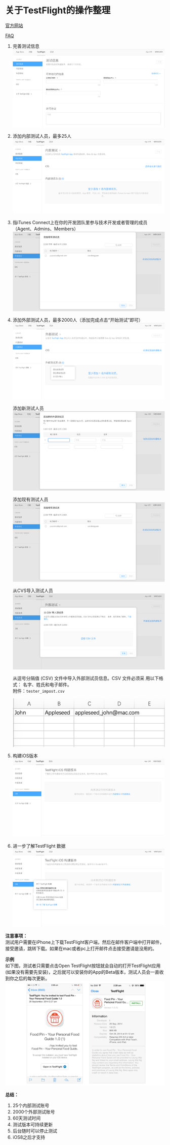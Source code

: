 # 关于TestFlight的操作整理

[官方网站](https://developer.apple.com/testflight/)

[FAQ](https://itunespartner.apple.com/en/apps/faq/TestFlight%20Beta%20Testing_Overview)

1. 完善测试信息
   ![avatar](./img/完善测试信息.png)
   
2. 添加内部测试人员，最多25人
	![avatar](./img/添加内部测试人员.png)
	
3. 指iTunes Connect上在你的开发团队里参与技术开发或者管理的成员（Agent、Admins、Members）
	![avatar](./img/管理成员.png)
	
4. 添加外部测试人员，最多2000人（添加完成点击“开始测试”即可）
	![avatar](./img/外部测试人员.png)
	
	添加新测试人员
	![avatar](./img/添加新测试人员.png)
	
	添加现有测试人员
	![avatar](./img/添加现有测试人员.png)
	
	从CVS导入测试人员
	![avatar](./img/CVS导入测试人员.png)
	
	从逗号分隔值 (CSV) 文件中导入外部测试员信息。CSV 文件必须采	用以下格式： 名字、姓氏和电子邮件。 <br>
	附件：`tester_impost.csv`
	
	![avatar](./img/tester_impost.png)
	
5. 构建iOS版本
	![avatar](./img/构建版本.png)
	
6. 进一步了解TestFlight 数据
	![avatar](./img/了解TestFlight数据.png)
	
**注意事项：** <br>
测试用户需要在iPhone上下载TestFlight客户端，然后在邮件客户端中打开邮件，接受邀请，跳转下载。如果在mac或者pc上打开邮件点击接受邀请是没用的。 

**示例** <br>
如下图，测试者只需要点击Open TestFlight按钮就会自动的打开TestFlight应用(如果没有需要先安装)，之后就可以安装你的App的Beta版本，测试人员会一直收到你之后的每次更新。
![avatar](./img/示例.png)

**总结：** <br>

1. 25个内部测试账号 
2. 2000个外部测试账号 
3. 60天测试时间 
4. 测试版本可持续更新 
5. 后台随时可以停止测试 
6. iOS8之后才支持 


